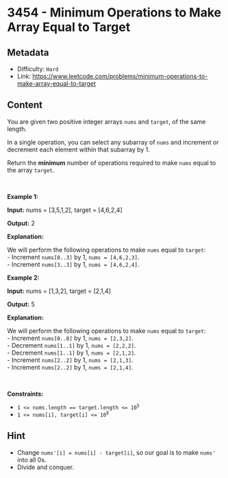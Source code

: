 # 3454 - Minimum Operations to Make Array Equal to Target

## Metadata

 - Difficulty: `Hard`
 - Link: https://www.leetcode.com/problems/minimum-operations-to-make-array-equal-to-target

## Content

<p>You are given two positive integer arrays <code>nums</code> and <code>target</code>, of the same length.</p>

<p>In a single operation, you can select any <span data-keyword="subarray">subarray</span> of <code>nums</code> and increment or decrement each element within that subarray by 1.</p>

<p>Return the <strong>minimum</strong> number of operations required to make <code>nums</code> equal to the array <code>target</code>.</p>

<p>&nbsp;</p>
<p><strong class="example">Example 1:</strong></p>

<div class="example-block">
<p><strong>Input:</strong> <span class="example-io">nums = [3,5,1,2], target = [4,6,2,4]</span></p>

<p><strong>Output:</strong> <span class="example-io">2</span></p>

<p><strong>Explanation:</strong></p>

<p>We will perform the following operations to make <code>nums</code> equal to <code>target</code>:<br />
- Increment&nbsp;<code>nums[0..3]</code> by 1, <code>nums = [4,6,2,3]</code>.<br />
- Increment&nbsp;<code>nums[3..3]</code> by 1, <code>nums = [4,6,2,4]</code>.</p>
</div>

<p><strong class="example">Example 2:</strong></p>

<div class="example-block">
<p><strong>Input:</strong> <span class="example-io">nums = [1,3,2], target = [2,1,4]</span></p>

<p><strong>Output:</strong> <span class="example-io">5</span></p>

<p><strong>Explanation:</strong></p>

<p>We will perform the following operations to make <code>nums</code> equal to <code>target</code>:<br />
- Increment&nbsp;<code>nums[0..0]</code> by 1, <code>nums = [2,3,2]</code>.<br />
- Decrement&nbsp;<code>nums[1..1]</code> by 1, <code>nums = [2,2,2]</code>.<br />
- Decrement&nbsp;<code>nums[1..1]</code> by 1, <code>nums = [2,1,2]</code>.<br />
- Increment&nbsp;<code>nums[2..2]</code> by 1, <code>nums = [2,1,3]</code>.<br />
- Increment&nbsp;<code>nums[2..2]</code> by 1, <code>nums = [2,1,4]</code>.</p>
</div>

<p>&nbsp;</p>
<p><strong>Constraints:</strong></p>

<ul>
	<li><code>1 &lt;= nums.length == target.length &lt;= 10<sup>5</sup></code></li>
	<li><code>1 &lt;= nums[i], target[i] &lt;= 10<sup>8</sup></code></li>
</ul>


## Hint

- Change <code>nums'[i] = nums[i] - target[i]</code>, so our goal is to make <code>nums'</code> into all 0s.
- Divide and conquer.

